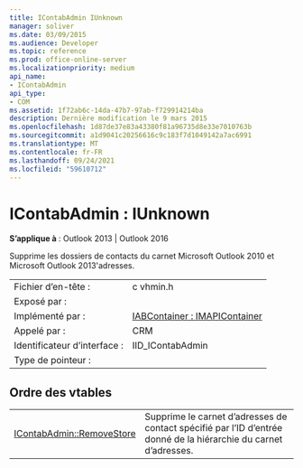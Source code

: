 ```yaml
---
title: IContabAdmin IUnknown
manager: soliver
ms.date: 03/09/2015
ms.audience: Developer
ms.topic: reference
ms.prod: office-online-server
ms.localizationpriority: medium
api_name:
- IContabAdmin
api_type:
- COM
ms.assetid: 1f72ab6c-14da-47b7-97ab-f729914214ba
description: Dernière modification le 9 mars 2015
ms.openlocfilehash: 1d87de37e83a43380f81a96735d8e33e7010763b
ms.sourcegitcommit: a1d9041c20256616c9c183f7d1049142a7ac6991
ms.translationtype: MT
ms.contentlocale: fr-FR
ms.lasthandoff: 09/24/2021
ms.locfileid: "59610712"
---
```

# <a name="icontabadmin--iunknown"></a>IContabAdmin : IUnknown

  
  
**S’applique à** : Outlook 2013 | Outlook 2016 
  
Supprime les dossiers de contacts du carnet Microsoft Outlook 2010 et Microsoft Outlook 2013'adresses.
  
|||
|:-----|:-----|
|Fichier d’en-tête :  <br/> |c vhmin.h  <br/> |
|Exposé par :  <br/> ||
|Implémenté par :  <br/> |[IABContainer : IMAPIContainer](iabcontainerimapicontainer.md) <br/> |
|Appelé par :  <br/> |CRM  <br/> |
|Identificateur d’interface :  <br/> |IID_IContabAdmin  <br/> |
|Type de pointeur :  <br/> ||
   
## <a name="vtable-order"></a>Ordre des vtables

|||
|:-----|:-----|
|[IContabAdmin::RemoveStore](icontabadmin-removestore.md) <br/> |Supprime le carnet d’adresses de contact spécifié par l’ID d’entrée donné de la hiérarchie du carnet d’adresses.  <br/> |
   

